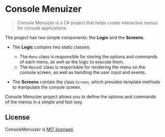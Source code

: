# Console Menuizer

> Console Menuizer is a C# project that helps create interactive menus for console applications.

The project has two simple components: the **Logic** and the **Screens**.

- The **Logic** contains two static classes:
  
  - The `Menu` class is responsible for storing the options and commands of each menu, as well as the logic to execute them.
  - The `MenuUI` class is responsible for rendering the menu on the console screen, as well as handling the user input and events.

- The **Screens** contain the class `Screen`, which provides template methods to manipulate the console screen.

Console Menuizer project allows you to define the options and commands of the menus in a simple and fast way.

## License

ConsoleMenuizer is [MIT licensed](./LICENSE).